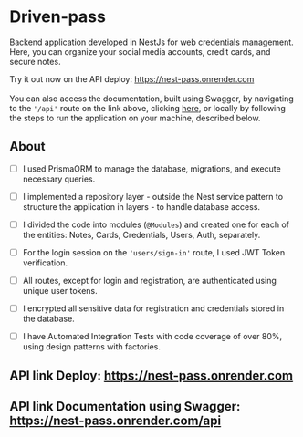 # Driven-pass

Backend application developed in NestJs for web credentials management. Here, you can organize your social media accounts, credit cards, and secure notes.

Try it out now on the API deploy: https://nest-pass.onrender.com <br/> <br/>
You can also access the documentation, built using Swagger, by navigating to the `'/api'` route on the link above, clicking [here](https://nest-pass.onrender.com/api), or locally by following the steps to run the application on your machine, described below.

## About

- [ ] I used PrismaORM to manage the database, migrations, and execute necessary queries.
- [ ] I implemented a repository layer - outside the Nest service pattern to structure the application in layers - to handle database access.
- [ ] I divided the code into modules (`@Modules`) and created one for each of the entities: Notes, Cards, Credentials, Users, Auth, separately.
- [ ] For the login session on the `'users/sign-in'` route, I used JWT Token verification.
- [ ] All routes, except for login and registration, are authenticated using unique user tokens.
- [ ] I encrypted all sensitive data for registration and credentials stored in the database.
- [ ] I have Automated Integration Tests with code coverage of over 80%, using design patterns with factories.


## API link Deploy: https://nest-pass.onrender.com

## API link Documentation using Swagger: https://nest-pass.onrender.com/api
